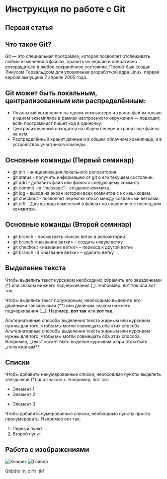 # Инструкция  по работе с Git

## Первая статья

## Что такое Git?
Git — это специальная программа, которая позволяет отслеживать любые изменения в файлах, хранить их версии и оперативно возвращаться в любое сохранённое состояние.
Проект был создан Линусом Торвальдсом для управления разработкой ядра Linux, первая версия выпущена 7 апреля 2005 года.

## Git может быть локальным, централизованным или распределённым:

* Локальный установлен на одном компьютере и хранит файлы только в одном экземпляре в рамках настроенного окружения — подходит, если программист пишет код в одиночку.
* Централизованный находится на общем севере и хранит все файлы на нем.
* Распределённый хранит данные и в общем облачном хранилище, и в устройствах участников команды.

## Основные команды (Первый семинар)
* git init - инициализация локального репозитория.
* git status - получить информацию от git о его текущем состоянии.
* git add - добавить файл или файлы к следующему коммиту.
* git commit -m “message” - создание коммита.
* git log - вывод на экран истории всех коммитов с их хеш-кодам.
* git checkout - позволяет переключаться между создаными ветками.
* git diff - Для вывода изменений в файлах по сравнению с последним коммитом.

## Основные команды (Второй семинар)
* git branch - посмотреть список веток в репозитории
* git branch <название ветки> – создать новую ветку
* git checkout <название ветки> – переход к другой ветке
* git branch -d <название ветки> – удалить ветку

## Выделение текста
Чтобы выделить текст курсивом необходимо обрамить его звездочками (*) или знаком нижнего подчеркивания (_). Например, *вот так* или _вот так_.

Чтобы выделить текст полужирным, необходимо выделить его двойными звездочками (**) или двойным знаком нижнего подчеркивания (__). Наример, **вот так** или __вот так__.

Альтернативные способы выделения текста жирным или курсивом нужны для того, чтобы мы могли совмещать оба этих способа. Альтернативные способы выделения текста жирным или курсивом нужны для того, чтобы мы могли совмещать оба этих способа. Например, _текст может быть выделен курсивом и при этом быть _полужирным**

## Списки
Чтобы  добавить ненумерованные списки, необходимо пункты выделить звездочкой (*) или знаком +. Например, вот так:
* Элемент 1
* Элемент 2
+ Элемент 3

Чтобы добавить нумерованные списки, необходимо пункты просто пронумеровать. Например вот так:
1. Первый пункт
2. Второй пункт

## Работа с изображениями
![Хищник](x_27ae23a1.jpg)
![Гайвер](x_bce1a5ad.jpg)

Ghbdtn 'nj x rfr ltkf